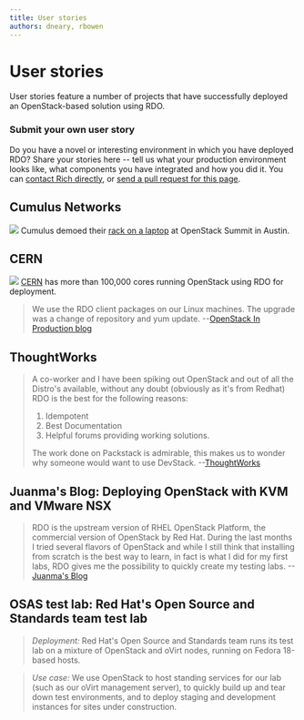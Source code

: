 ```yaml
---
title: User stories
authors: dneary, rbowen
---
```


# User stories

User stories feature a number of projects that have successfully deployed an OpenStack-based solution using RDO.

### Submit your own user story

Do you have a novel or interesting environment in which you have deployed RDO? 
Share your stories here -- tell us what your production environment looks like, 
what components you have integrated and how you did it. You can [contact
Rich directly](mailto:rbowen@redhat.com), or [send a pull request for
this page](https://github.com/redhat-openstack/website/edit/master/source/user-stories/index.html.md).

## Cumulus Networks

![](/images/cumulus_networks.png) Cumulus demoed their [rack on a
laptop](https://support.cumulusnetworks.com/hc/en-us/articles/215832697-Demo-OpenStack-Cumulus-VX-Rack-on-a-Laptop-Part-I-L2-MLAG-)
at OpenStack Summit in Austin.

## CERN

![](/images/wiki/Cern.jpg) [CERN](http://openstack-in-production.blogspot.com/) has more than 100,000 cores running OpenStack using RDO for deployment.

> We use the RDO client packages on our Linux machines. The upgrade was a change of repository and yum update. --[OpenStack In Production blog](http://openstack-in-production.blogspot.com/)

## ThoughtWorks

> A co-worker and I have been spiking out OpenStack and out of all the Distro's available, without any doubt (obviously as it's from Redhat) RDO is the best for the following reasons:
> 
> 1.  Idempotent
> 2.  Best Documentation
> 3.  Helpful forums providing working solutions.
> 
> The work done on Packstack is admirable, this makes us to wonder why someone would want to use DevStack. --[ThoughtWorks](http://thoughtworks.com)

## Juanma's Blog: Deploying OpenStack with KVM and VMware NSX

> RDO is the upstream version of RHEL OpenStack Platform, the commercial version of OpenStack by Red Hat. During the last months I tried several flavors of OpenStack and while I still think that installing from scratch is the best way to learn, in fact is what I did for my first labs, RDO gives me the possibility to quickly create my testing labs. --[Juanma's Blog](http://jreypo.wordpress.com/2014/06/23/deploying-openstack-with-kvm-and-vmware-nsx-part-4-deploy-openstack-rdo-with-neutron-integrated-with-nsx/)

## OSAS test lab: Red Hat's Open Source and Standards team test lab

> *Deployment:* Red Hat's Open Source and Standards team runs its test lab on a mixture of OpenStack and oVirt nodes, running on Fedora 18-based hosts.

> *Use case:* We use OpenStack to host standing services for our lab (such as our oVirt management server), to quickly build up and tear down test environments, and to deploy staging and development instances for sites under construction.

